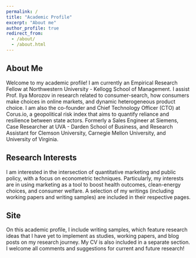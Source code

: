```yaml
---
permalink: /
title: "Academic Profile"
excerpt: "About me"
author_profile: true
redirect_from: 
  - /about/
  - /about.html
---
```


## About Me 
Welcome to my academic profile! I am currently an Empirical Research Fellow at Northwestern University - Kellogg School of Management. I assist Prof. Ilya Morozov in research related to consumer-search, how consumers make choices in online markets, and dynamic heterogeneous product choice. I am also the co-founder and Chief Technology Officer (CTO) at Corus.io, a geopolitical risk index that aims to quantify reliance and resilience between state actors. Formerly a Sales Engineer at Siemens, Case Researcher at UVA - Darden School of Business, and Research Assistant for Clemson University, Carnegie Mellon University, and University of Virginia. 

## Research Interests
I am interested in the intersection of quantitative marketing and public policy, with a focus on econometric techniques. Particularly, my interests are in using marketing as a tool to boost health outcomes, clean-energy choices, and consumer welfare. A selection of my writings (including working papers and writing samples) are included in their respective pages. 

## Site 
On this academic profile, I include writing samples, which feature research ideas that I have yet to implement as studies, working papers, and blog posts on my research journey. My CV is also included in a separate section. I welcome all comments and suggestions for current and future research!
